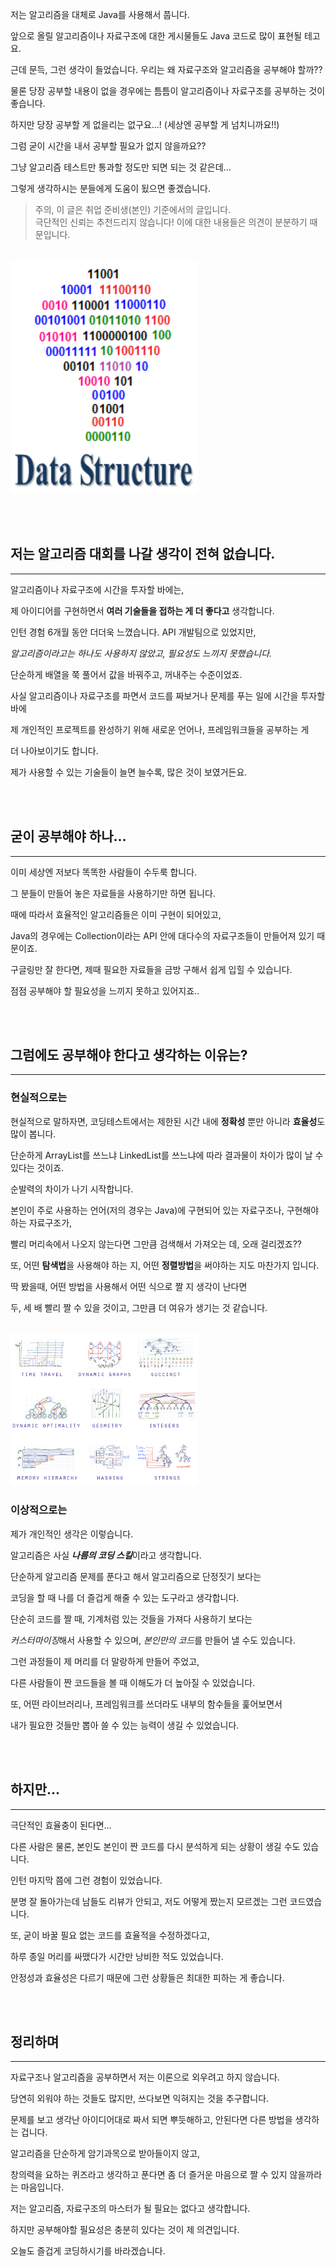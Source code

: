 저는 알고리즘을 대체로 Java를 사용해서 풉니다.

앞으로 올릴 알고리즘이나 자료구조에 대한 게시물들도 Java 코드로 많이 표현될 테고요.

근데 문득, 그런 생각이 들었습니다. 우리는 왜 자료구조와 알고리즘을 공부해야 할까??

물론 당장 공부할 내용이 없을 경우에는 틈틈이 알고리즘이나 자료구조를 공부하는 것이 좋습니다.

하지만 당장 공부할 게 없을리는 없구요...! (세상엔 공부할 게 넘치니까요!!)

그럼 굳이 시간을 내서 공부할 필요가 없지 않을까요??

그냥 알고리즘 테스트만 통과할 정도만 되면 되는 것 같은데...

그렇게 생각하시는 분들에게 도움이 됬으면 좋겠습니다.

> 주의, 이 글은 취업 준비생(본인) 기준에서의 글입니다.   
  극단적인 신뢰는 추천드리지 않습니다! 이에 대한 내용들은 의견이 분분하기 때문입니다.  

<br>

<img src="./data_structure.png" width="300">



<br><br>

## 저는 알고리즘 대회를 나갈 생각이 전혀 없습니다. 
--- 

알고리즘이나 자료구조에 시간을 투자할 바에는, 

제 아이디어를 구현하면서 **여러 기술들을 접하는 게 더 좋다고** 생각합니다.

인턴 경험 6개월 동안 더더욱 느꼈습니다. API 개발팀으로 있었지만, 

*알고리즘이라고는 하나도 사용하지 않았고, 필요성도 느끼지 못했습니다.*

단순하게 배열을 쭉 풀어서 값을 바꿔주고, 꺼내주는 수준이었죠.

사실 알고리즘이나 자료구조를 파면서 코드를 짜보거나 문제를 푸는 일에 시간을 투자할 바에

제 개인적인 프로젝트를 완성하기 위해 새로운 언어나, 프레임워크들을 공부하는 게

더 나아보이기도 합니다.

제가 사용할 수 있는 기술들이 늘면 늘수록, 많은 것이 보였거든요.


<br><br>

## 굳이 공부해야 하나...
--- 

이미 세상엔 저보다 똑똑한 사람들이 수두룩 합니다.

그 분들이 만들어 놓은 자료들을 사용하기만 하면 됩니다.

때에 따라서 효율적인 알고리즘들은 이미 구현이 되어있고,

Java의 경우에는 Collection이라는 API 안에 대다수의 자료구조들이 만들어져 있기 때문이죠.

구글링만 잘 한다면, 제때 필요한 자료들을 금방 구해서 쉽게 입힐 수 있습니다.

점점 공부해야 할 필요성을 느끼지 못하고 있어지죠..


<br><br>

## 그럼에도 공부해야 한다고 생각하는 이유는?
---

### 현실적으로는

현실적으로 말하자면, 코딩테스트에서는 제한된 시간 내에 **정확성** 뿐만 아니라 **효율성**도 많이 봅니다.

단순하게 ArrayList를 쓰느냐 LinkedList를 쓰느냐에 따라 결과물이 차이가 많이 날 수 있다는 것이죠.

순발력의 차이가 나기 시작합니다. 

본인이 주로 사용하는 언어(저의 경우는 Java)에 구현되어 있는 자료구조나, 구현해야 하는 자료구조가,

빨리 머리속에서 나오지 않는다면 그만큼 검색해서 가져오는 데, 오래 걸리겠죠??

또, 어떤 **탐색법**을 사용해야 하는 지, 어떤 **정렬방법**을 써야하는 지도 마찬가지 입니다.

딱 봤을때, 어떤 방법을 사용해서 어떤 식으로 짤 지 생각이 난다면 

두, 세 배 빨리 짤 수 있을 것이고, 그만큼 더 여유가 생기는 것 같습니다.

<br>

<img src="./algorithm.png" width="300">

<br>

### 이상적으로는

제가 개인적인 생각은 이렇습니다.

알고리즘은 사실 ***나름의 코딩 스킬***이라고 생각합니다.

단순하게 알고리즘 문제를 푼다고 해서 알고리즘으로 단정짓기 보다는

코딩을 할 때 나를 더 즐겁게 해줄 수 있는 도구라고 생각합니다.

단순히 코드를 짤 때, 기계처럼 있는 것들을 가져다 사용하기 보다는 

*커스터마이징*해서 사용할 수 있으며, *본인만의 코드*를 만들어 낼 수도 있습니다.

그런 과정들이 제 머리를 더 말랑하게 만들어 주었고,

다른 사람들이 짠 코드들을 볼 때 이해도가 더 높아질 수 있었습니다.

또, 어떤 라이브러리나, 프레임워크를 쓰더라도 내부의 함수들을 훑어보면서

내가 필요한 것들만 뽑아 쓸 수 있는 능력이 생길 수 있었습니다.


<br><br>

## 하지만...
---

극단적인 효율충이 된다면...

다른 사람은 물론, 본인도 본인이 짠 코드를 다시 분석하게 되는 상황이 생길 수도 있습니다.

인턴 마지막 쯤에 그런 경험이 있었습니다.

분명 잘 돌아가는데 남들도 리뷰가 안되고, 저도 어떻게 짰는지 모르겠는 그런 코드였습니다.

또, 굳이 바꿀 필요 없는 코드를 효율적을 수정하겠다고, 

하루 종일 머리를 싸맸다가 시간만 낭비한 적도 있었습니다.

안정성과 효율성은 다르기 때문에 그런 상황들은 최대한 피하는 게 좋습니다.



<br><br>

## 정리하며
---

자료구조나 알고리즘을 공부하면서 저는 이론으로 외우려고 하지 않습니다.

당연히 외워야 하는 것들도 많지만, 쓰다보면 익혀지는 것을 추구합니다.

문제를 보고 생각난 아이디어대로 짜서 되면 뿌듯해하고, 안된다면 다른 방법을 생각하는 겁니다.

알고리즘을 단순하게 암기과목으로 받아들이지 않고,

창의력을 요하는 퀴즈라고 생각하고 푼다면 좀 더 즐거운 마음으로 짤 수 있지 않을까라는 마음입니다.

저는 알고리즘, 자료구조의 마스터가 될 필요는 없다고 생각합니다.

하지만 공부해야할 필요성은 충분히 있다는 것이 제 의견입니다.

오늘도 즐겁게 코딩하시기를 바라겠습니다.